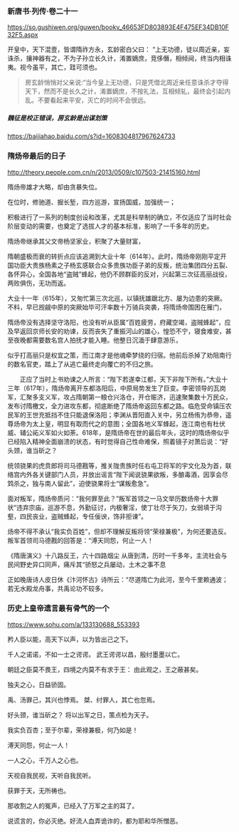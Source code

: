 ### 新唐书·列传·卷二十一
https://so.gushiwen.org/guwen/bookv_46653FD803893E4F475EF34DB10F32F5.aspx

开皇中，天下混壹，皆谓隋祚方永，玄龄密白父曰： “上无功德，徒以周近亲，妄诛杀，攘神器有之，不为子孙立长久计，淆置嫡庶，竞侈僭，相倾阋，终当内相诛夷。视今虽平，其亡，跬可须也。
>房玄龄悄悄对父亲说:“当今皇上无功德，只是凭借北周近亲任意诛杀才夺得天下，然而不是长久之计，淆置嫡庶，不按礼法，互相倾轧，最终会引起内乱。不要看起来平安，灭亡的时间不会很远。
##### 魏征是校正错误，房玄龄是出谋划策
https://baijiahao.baidu.com/s?id=1608304817967624733

### 隋炀帝最后的日子
http://theory.people.com.cn/n/2013/0509/c107503-21415160.html

隋炀帝雄才大略，却由贪暴失位。

在位时，修驰道、掘长堑，四方巡游，宣扬国威，加强统一；

积极进行了一系列的制度创设和改革，尤其是科举制的确立，不仅适应了当时社会阶层变动的需要，也奠定了选拔人才的基本标准，影响了一千多年的历史。

隋炀帝继承其父文帝杨坚家业，积聚了大量财富，

隋朝盛极而衰的转折点应该追溯到大业十年（614年）。此时，隋炀帝刚刚平定开国功臣大贵族杨素之子杨玄感联合众多贵族功臣子弟的反叛，统治集团四分五裂、各怀异心，全国各地“盗贼”蜂起，他仍不顾群臣的反对，兴起第三次征高丽战役，两败俱伤，无功而返。

大业十一年（615年），又匆忙第三次北巡，以镇抚雄踞北方、屡为边患的突厥。不料，早已觊觎中原的突厥始毕可汗率数十万骑兵突袭，将隋炀帝围困在雁门，

隋炀帝没有选择坚守洛阳，也没有听从臣属“百姓疲劳，府藏空竭，盗贼蜂起”，应及早返回京师长安的劝谏，反而丧失了重振河山的雄心，惶恐不宁，寝食难安，甚至夜晚都需要数名宫人拍抚才能入睡。他整日沉湎于肆意游乐，

似乎打高丽只是权宜之策，而江南才是他魂牵梦绕的归宿。他前后杀掉了劝阻南行的数名官吏，踏上了从逃亡最终走向覆亡的不归之旅。

　　正应了当时上书劝谏之人所言：“陛下若遂幸江都，天下非陛下所有。”大业十三年（617年），隋炀帝离开东都洛阳后，中原局势发生了巨变。李密领导的瓦岗军，汇聚多支义军，攻占隋朝第一粮仓兴洛仓，开仓赈济，迅速聚集数十万民众，发布讨隋檄文，全力进攻东都，彻底断绝了隋炀帝返回东都之路。临危受命镇压农民军的王世充抵挡不住只能退保洛阳；李渊从晋阳直入关中，另立杨侑为恭帝，遥尊炀帝为太上皇，明显有取而代之的意图；全国各地义军蜂起，连江南也有杜伏威、辅公祏义军如火如荼。618年，是隋炀帝在世的最后年头，这时的隋炀帝似乎已经陷入精神全面崩溃的状态，有时觉得自己性命难保，照着镜子对萧后说：“好头颈，谁当斫之？

统领骁果的虎贲郎将司马德戡等，推关陇贵族时任右屯卫将军的宇文化及为首，联络宫内外各关键部门人员，并放出谣言“陛下闻说骁果欲叛，多酿毒酒，因享会尽鸩杀之，独与南人留此”，迫使骁果将士“谋叛愈急”。

面对叛军，隋炀帝质问：“我何罪至此？”叛军首领之一马文举历数炀帝十大罪状“违弃宗庙，巡游不息，外勤征讨，内极奢淫，使丁壮尽于矢刀，女弱填于沟壑，四民丧业，盗贼蜂起，专任佞谀，饰非拒谏”。

炀帝不得不承认“我实负百姓”，但却不理解反叛将领“荣禄兼极”，为何还要造反。叛军首领司马德戡的回答是：“溥天同怨，何止一人！

《隋唐演义》十八路反王，六十四路烟尘
从唐到清，历时一千多年，主流社会与民间野史异口同声，痛斥其“骄怒之兵屡动，土木之事不息

正如晚唐诗人皮日休《汴河怀古》诗所云：“尽道隋亡为此河，至今千里赖通波；若无水殿龙舟事，共禹论功不较多。

### 历史上皇帝遗言最有骨气的一个
https://www.sohu.com/a/133130688_553393

矜人臣以能，高天下以声，以为皆出己之下。

千人之诺诺，不如一士之谔谔。
武王谔谔以昌，殷纣墨墨以亡。

朝廷之臣莫不畏王，四境之内莫不有求于王：
由此观之，王之蔽甚矣。

独夫之心，日益骄固。

禹、汤罪己，其兴也悖焉。
桀、纣罪人，其亡也忽焉。

好头颈，谁当斫之？
将以出军之日，策点检为天子。

我实负百杏；至于尔辈，荣禄兼极，何乃如是！

溥天同怨，何止一人！

一人之心，千万人之心也。

天视自我民视，天听自我民听。

获罪于天，无所祷也。

那收割之人的冤声，已经入了万军之主的耳了。

说谎言的，你必灭绝。好流人血弄诡诈的，都为耶和华所憎恶。
